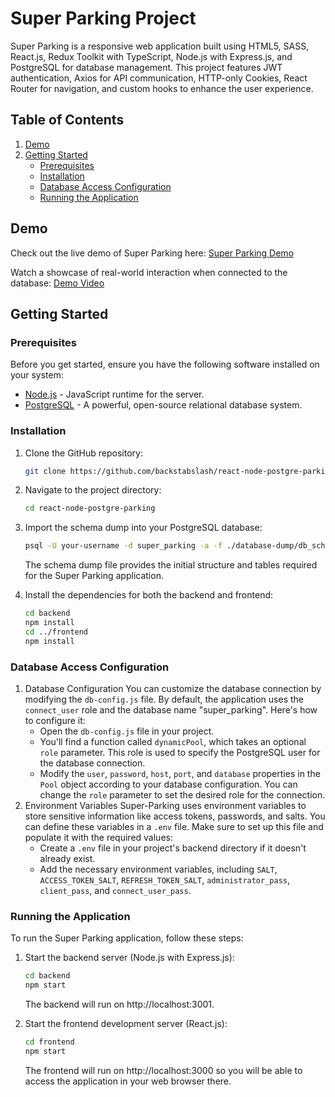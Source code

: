 # Super Parking Project
Super Parking is a responsive web application built using HTML5, SASS, React.js, Redux Toolkit with TypeScript, Node.js with Express.js, and PostgreSQL for database management. This project features JWT authentication, Axios for API communication, HTTP-only Cookies, React Router for navigation, and custom hooks to enhance the user experience. 
## Table of Contents
1. [Demo](#demo)
2. [Getting Started](#getting-started)
   - [Prerequisites](#prerequisites)
   - [Installation](#installation)
   - [Database Access Configuration](#database-access-configuration)
   - [Running the Application](#running-the-application)
## Demo
Check out the live demo of Super Parking here: [Super Parking Demo](https://parkingbackstabslash.vercel.app/)

Watch a showcase of real-world interaction when connected to the database: [Demo Video](https://user-images.githubusercontent.com/71657988/227272160-9c8d3297-f68f-4470-8e86-05a2bf370700.mp4)
## Getting Started
### Prerequisites
Before you get started, ensure you have the following software installed on your system:
- [Node.js](https://nodejs.org/) - JavaScript runtime for the server.
- [PostgreSQL](https://www.postgresql.org/) - A powerful, open-source relational database system.
### Installation
1. Clone the GitHub repository:
   ```bash
   git clone https://github.com/backstabslash/react-node-postgre-parking.git
2. Navigate to the project directory:
    ```bash
    cd react-node-postgre-parking
3. Import the schema dump into your PostgreSQL database:
   ```bash
   psql -U your-username -d super_parking -a -f ./database-dump/db_schema
   ```
   The schema dump file provides the initial structure and tables required for the Super Parking application.
   
4. Install the dependencies for both the backend and frontend:
    ```bash
    cd backend
    npm install
    cd ../frontend
    npm install
### Database Access Configuration
1. Database Configuration
  You can customize the database connection by modifying the `db-config.js` file. By default, the application uses the `connect_user` role and the database name "super_parking". Here's how to configure it:
    - Open the `db-config.js` file in your project.
    - You'll find a function called `dynamicPool`, which takes an optional `role` parameter. This role is used to specify the PostgreSQL user for the database connection.
    - Modify the `user`, `password`, `host`, `port`, and `database` properties in the `Pool` object according to your database configuration. You can change the `role` parameter to set the desired role for the connection.
2. Environment Variables
  Super-Parking uses environment variables to store sensitive information like access tokens, passwords, and salts. You can define these variables in a `.env` file. Make sure to set up this file and populate it with the required values:
    - Create a `.env` file in your project's backend directory if it doesn't already exist.
    - Add the necessary environment variables, including `SALT`, `ACCESS_TOKEN_SALT`, `REFRESH_TOKEN_SALT`, `administrator_pass`, `client_pass`, and `connect_user_pass`.
### Running the Application
To run the Super Parking application, follow these steps:
1. Start the backend server (Node.js with Express.js):
    ```bash
    cd backend
    npm start
    ```
    The backend will run on http://localhost:3001.
    
2. Start the frontend development server (React.js):
    ```bash
    cd frontend
    npm start
    ```
    The frontend will run on http://localhost:3000 so you will be able to access the application in your web browser there.
